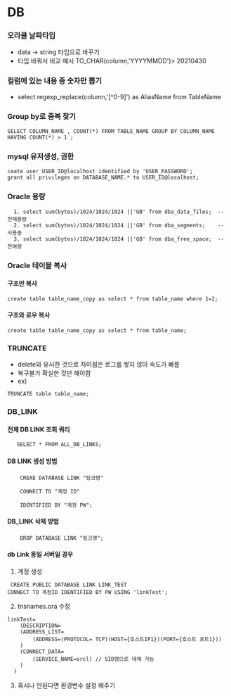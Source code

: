 # DB
### 오라클 날짜타입
- data -> string 타입으로 바꾸기
-  타입 바꿔서 비교 예시 TO_CHAR(column,'YYYYMMDD')> 20210430

### 컬럼에 있는 내용 중 숫자만 뽑기
- select regexp_replace(column,'[^0-9]') as AliasName from TableName

### Group by로 중복 찾기
```
SELECT COLUMN_NAME , COUNT(*) FROM TABLE_NAME GROUP BY COLUMN_NAME HAVING COUNT(*) > 1 ;
```

### mysql 유저생성, 권한
```
ceate user USER_ID@localhost identified by 'USER_PASSWORD';
grant all privileges on DATABASE_NAME.* to USER_ID@localhost;
```

### Oracle 용량
```
  1. select sum(bytes)/1024/1024/1024 ||'GB' from dba_data_files;  -- 전체용량
  2. select sum(bytes)/1024/1024/1024 ||'GB' from dba_segments;    -- 사용중
  3. select sum(bytes)/1024/1024/1024 ||'GB' from dba_free_space;  -- 잔여량
```

### Oracle 테이블 복사
#### 구조만 복사
```
create table table_name_copy as select * from table_name where 1=2;
```

#### 구조와 로우 복사

```
create table table_name_copy as select * from table_name;
```

### TRUNCATE
- delete와 유사한 것으로 차이점은 로그를 쌓지 않아 속도가 빠름
- 복구불가 확실한 것만 해야함
- ex)
```
TRUNCATE table table_name;
```

### DB_LINK
#### 전체 DB LINK 조회 쿼리
```
   SELECT * FROM ALL_DB_LINKS;
```
#### DB LINK 생성 방법
```
    CREAE DATABASE LINK "링크명"

    CONNECT TO "계정 ID"

    IDENTIFIED BY "계정 PW";
```
#### DB_LINK 삭제 방법
```
    DROP DATABASE LINK "링크명";
```

#### db Link 동일 서버일 경우

1. 계정 생성
```
 CREATE PUBLIC DATABASE LINK LINK_TEST
CONNECT TO 계정ID IDENTIFIED BY PW USING 'linkTest';
```

2. tnsnames.ora 수정
```
linkTest= 
	(DESCRIPTION= 
  	(ADDRESS_LIST= 
    	(ADDRESS=(PROTOCOL= TCP)(HOST={호스트IP1})(PORT={호스트 포트1})) 
    ) 
    (CONNECT_DATA= 
    	(SERVICE_NAME=orcl) // SID명으로 대체 가능 
    ) 
  )
```
3. 혹시나 안된다면 환경변수 설정 해주기